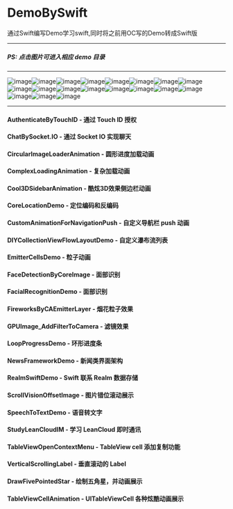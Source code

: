 # DemoBySwift
通过Swift编写Demo学习swift,同时将之前用OC写的Demo转成Swift版

***
##### PS: 点击图片可进入相应 demo 目录
***
![image](https://github.com/Mazy-ma/DemoBySwift/blob/master/AuthenticateByTouchID/AuthenticateByTouchID/Simulator%20Screen%20Shot%202017%E5%B9%B48%E6%9C%885%E6%97%A58.26.56.png)![image](https://github.com/Mazy-ma/DemoBySwift/blob/master/ChatBySocket.IO/ChatBySocket.IO/Simulator%20Screen%20Shot%202017%E5%B9%B45%E6%9C%884%E6%97%A5%20%E4%B8%8B%E5%8D%889.33.14.png)![image](https://github.com/Mazy-ma/DemoBySwift/blob/master/ChatBySocket.IO/ChatBySocket.IO/Simulator%20Screen%20Shot%202017%E5%B9%B45%E6%9C%884%E6%97%A5%20%E4%B8%8B%E5%8D%889.42.33.png)![image](https://github.com/Mazy-ma/DemoBySwift/blob/master/CircularImageLoaderAnimation/CircularImageLoaderAnimation/circularImageLoader.gif)![image](https://github.com/Mazy-ma/DemoBySwift/blob/master/ComplexLoadingAnimation/ComplexLoadingAnimation/complexloa.gif)![image](https://github.com/Mazy-ma/DemoBySwift/blob/master/Cool3DSidebarAnimation/Cool3DSidebarAnimation/cool3DSidebarAaimation3.gif)![image](https://github.com/Mazy-ma/DemoBySwift/blob/master/CoreLocationDemo/CoreLocationDemo/Simulator%20Screen%20Shot%202017%E5%B9%B48%E6%9C%889%E6%97%A5%20%E4%B8%8B%E5%8D%885.15.26.png)![image](https://github.com/Mazy-ma/DemoBySwift/blob/master/CustomAnimationForNavigationPush/CustomAnimationForNavigationPush/customPush.gif)![image](https://github.com/Mazy-ma/DemoBySwift/blob/master/DIYCollectionViewFlowLayoutDemo/DIYCollectionViewFlowLayoutDemo/Simulator%20Screen%20Shot%202017%E5%B9%B48%E6%9C%889%E6%97%A5%20%E4%B8%8B%E5%8D%885.24.06.png)![image](https://github.com/Mazy-ma/DemoBySwift/blob/master/EmitterCellsDemo/EmitterCellsDemo/emitter.gif)![image](https://github.com/Mazy-ma/DemoBySwift/blob/master/FaceDetectionByCoreImage/FaceDetectionByCoreImage/Simulator%20Screen%20Shot%202017%E5%B9%B44%E6%9C%8828%E6%97%A5%20%E4%B8%8B%E5%8D%885.14.31.png)![image](https://github.com/Mazy-ma/DemoBySwift/blob/master/FacialRecognitionDemo/FacialRecognitionDemo/Simulator%20Screen%20Shot%202017%E5%B9%B44%E6%9C%8825%E6%97%A5%20%E4%B8%8A%E5%8D%8811.51.20.png)![image](https://github.com/Mazy-ma/DemoBySwift/blob/master/FireworksByCAEmitterLayer/FireworksByCAEmitterLayer/fireworks.gif)![image](https://github.com/Mazy-ma/DemoBySwift/blob/master/GPUImage_AddFilterToCamera/GPUImage_AddFilterToCamera/demoPic.png)![image](https://github.com/Mazy-ma/DemoBySwift/blob/master/LoopProgressDemo/LoopProgressDemo/loopView.gif)![image](https://github.com/Mazy-ma/DemoBySwift/blob/master/ScrollVisionOffsetImage/ScrollVisionOffsetImage/scrollViewoffset.gif)![image](https://github.com/Mazy-ma/DemoBySwift/blob/master/SpeechToTextDemo/SpeechToTextDemo/IMG_1538.PNG)![image](https://github.com/Mazy-ma/DemoBySwift/blob/master/DrawFivePointedStar/DrawFivePointedStar/fiveStar3.gif)![image](https://github.com/Mazy-ma/DemoBySwift/blob/master/TableViewCellAnimation/TableViewCellAnimation/TableViewCellAnimation.gif)


***
#### AuthenticateByTouchID - 通过 Touch ID 授权
#### ChatBySocket.IO - 通过 Socket IO 实现聊天
#### CircularImageLoaderAnimation - 圆形进度加载动画
#### ComplexLoadingAnimation - 复杂加载动画
#### Cool3DSidebarAnimation - 酷炫3D效果侧边栏动画
#### CoreLocationDemo - 定位编码和反编码
#### CustomAnimationForNavigationPush - 自定义导航栏 push 动画
#### DIYCollectionViewFlowLayoutDemo - 自定义瀑布流列表
#### EmitterCellsDemo - 粒子动画
#### FaceDetectionByCoreImage - 面部识别
#### FacialRecognitionDemo - 面部识别
#### FireworksByCAEmitterLayer - 烟花粒子效果
#### GPUImage_AddFilterToCamera - 滤镜效果
#### LoopProgressDemo - 环形进度条
#### NewsFrameworkDemo - 新闻类界面架构
#### RealmSwiftDemo - Swift 联系 Realm 数据存储
#### ScrollVisionOffsetImage - 图片错位滚动展示
#### SpeechToTextDemo - 语音转文字
#### StudyLeanCloudIM - 学习 LeanCloud 即时通讯
#### TableViewOpenContextMenu -  TableView cell 添加复制功能
#### VerticalScrollingLabel - 垂直滚动的 Label
#### DrawFivePointedStar - 绘制五角星，并动画展示
#### TableViewCellAnimation - UITableViewCell 各种炫酷动画展示

